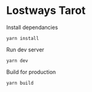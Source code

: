 # Lostways Tarot

Install dependancies

`yarn install`

Run dev server

`yarn dev`

Build for production

`yarn build`
